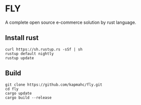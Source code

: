 # FLY

A complete open source e-commerce solution by rust language.

## Install rust

```
curl https://sh.rustup.rs -sSf | sh
rustup default nightly
rustup update
```

## Build

```
git clone https://github.com/kapmahc/fly.git
cd fly
cargo update
cargo build --release
```
